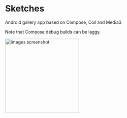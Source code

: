# Sketches

Android gallery app based on Compose, Coil and Media3.

Note that Compose debug builds can be laggy.

<img src="https://github.com/yuriy-budiyev/sketches/blob/main/screenshots/screenshot_images.png?raw=true" width="240" alt="Images screenshot">
